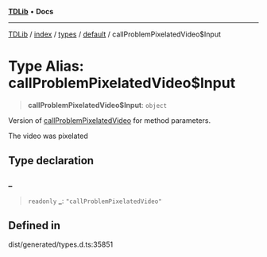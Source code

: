 [**TDLib**](../../../../../../README.md) • **Docs**

***

[TDLib](../../../../../../modules.md) / [index](../../../../../README.md) / [types](../../../README.md) / [default](../README.md) / callProblemPixelatedVideo$Input

# Type Alias: callProblemPixelatedVideo$Input

> **callProblemPixelatedVideo$Input**: `object`

Version of [callProblemPixelatedVideo](callProblemPixelatedVideo.md) for method parameters.

The video was pixelated

## Type declaration

### \_

> `readonly` **\_**: `"callProblemPixelatedVideo"`

## Defined in

dist/generated/types.d.ts:35851
